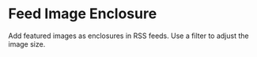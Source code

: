 Feed Image Enclosure
====================

Add featured images as enclosures in RSS feeds. Use a filter to adjust the image size.

